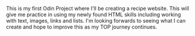 This is my first Odin Project where I'll be creating a recipe website. This will give me practice in using my newly found HTML skills including working with text, images, links and lists. I'm looking forwards to seeing what I can create and hope to improve this as my TOP journey continues. 